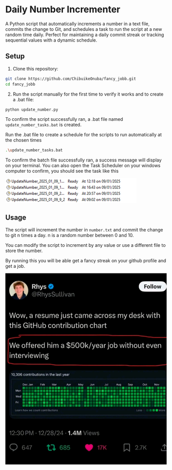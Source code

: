 # Daily Number Incrementer

A Python script that automatically increments a number in a text file, commits the change to Git, and schedules a task to run the script at a new random time daily. Perfect for maintaining a daily commit streak or tracking sequential values with a dynamic schedule.

## Setup

1. Clone this repository:

```bash
git clone https://github.com/ChibuikeOnuba/fancy_jobb.git
cd fancy_jobb
```

2. Run the script manually for the first time to verify it works and to create a .bat file:

```bash
python update_number.py
```

To confirm the script successfully ran, a .bat file named `update_number_tasks.bat` is created.

Run the .bat file to create a schedule for the scripts to run automatically at the chosen times

```bash
.\update_number_tasks.bat
```

To confirm the batch file successfully ran, a success message will display on your terminal.
You can also open the Task Scheduler on your windows computer to confirm, you should see the task like this

![Scheduler](schedule.png)
## Usage

The script will increment the number in `number.txt` and commit the change to git n times a day. n is a random number between 0 and 10. 

You can modify the script to increment by any value or use a different file to store the number.

By running this you will be able get a fancy streak on your github profile and get a job.

![How to get a job](get_a_job.jpg)
